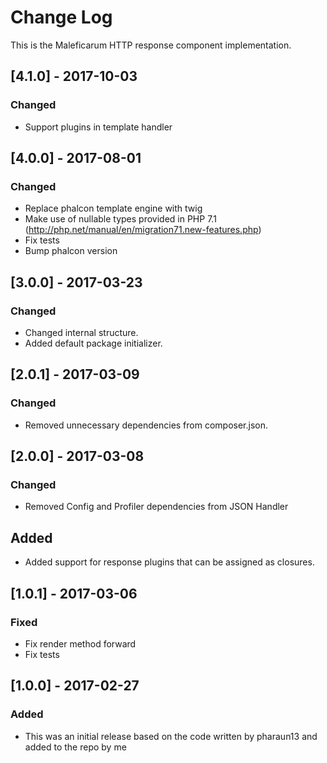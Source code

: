 # Change Log
This is the Maleficarum HTTP response component implementation. 

## [4.1.0] - 2017-10-03
### Changed
- Support plugins in template handler 

## [4.0.0] - 2017-08-01
### Changed
- Replace phalcon template engine with twig
- Make use of nullable types provided in PHP 7.1 (http://php.net/manual/en/migration71.new-features.php)
- Fix tests
- Bump phalcon version

## [3.0.0] - 2017-03-23
### Changed
- Changed internal structure.
- Added default package initializer.

## [2.0.1] - 2017-03-09
### Changed
- Removed unnecessary dependencies from composer.json.

## [2.0.0] - 2017-03-08
### Changed
- Removed Config and Profiler dependencies from JSON Handler

## Added
- Added support for response plugins that can be assigned as closures. 

## [1.0.1] - 2017-03-06
### Fixed
- Fix render method forward
- Fix tests

## [1.0.0] - 2017-02-27
### Added
- This was an initial release based on the code written by pharaun13 and added to the repo by me
